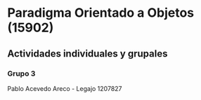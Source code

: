 # Paradigma Orientado a Objetos (15902)

## Actividades individuales y grupales

### Grupo 3
Pablo Acevedo Areco - Legajo 1207827
